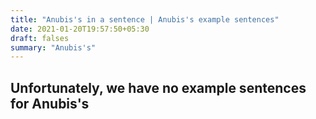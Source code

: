 ```yaml
---
title: "Anubis's in a sentence | Anubis's example sentences"
date: 2021-01-20T19:57:50+05:30
draft: falses
summary: "Anubis's"
---
```

## Unfortunately, we have no example sentences for Anubis's                 
